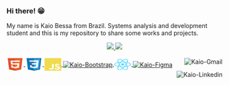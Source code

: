 ### Hi there! 😁

My name is Kaio Bessa from Brazil. Systems analysis and development student and this is my repository to share some works and projects.

<div align="center">
  <a href="https://github.com/Kaiobessa">
  <img height="180em" src="https://github-readme-stats.vercel.app/api?username=Kaiobessa&show_icons=true&theme=tokyonight&include_all_commits=true&count_private=true"/>
  <img height="180em" src="https://github-readme-stats.vercel.app/api/top-langs/?username=Kaiobessa&layout=compact&langs_count=7&theme=tokyonight"/>
</div>
  
  <div style="display: inline_block"><br>
  <img align="center" alt="Kaio-HTML" height="30" width="40" src="https://raw.githubusercontent.com/devicons/devicon/master/icons/html5/html5-original.svg">
  <img align="center" alt="Kaio-CSS" height="30" width="40" src="https://raw.githubusercontent.com/devicons/devicon/master/icons/css3/css3-original.svg">
  <img align="center" alt="Kaio-Js" height="30" width="40" src="https://raw.githubusercontent.com/devicons/devicon/master/icons/javascript/javascript-plain.svg">
  <img align="center" alt="Kaio-Bootstrap" height="30" width="40" src="https://cdn.jsdelivr.net/gh/devicons/devicon/icons/bootstrap/bootstrap-original.svg">
  <img align="center" alt="Kaio-React" height="30" width="40" src="https://raw.githubusercontent.com/devicons/devicon/master/icons/react/react-original.svg">
  <img align="center" alt="Kaio-Figma" height="30" width="40" src="https://cdn.jsdelivr.net/gh/devicons/devicon/icons/figma/figma-original.svg">
  <img align="right" alt=" Kaio-Gmail" src="https://img.shields.io/badge/-Gmail-%23333?style=for-the-badge&logo=gmail&logoColor=white" target="_blank"><a href = "mailto:kaiobess@gmail.com">
  <img align="right" alt=" Kaio-Linkedin" src="https://img.shields.io/badge/-LinkedIn-%230077B5?style=for-the-badge&logo=linkedin&logoColor=white" target="_blank"><a href="https://www.linkedin.com/in/kaiobess">
</div>

  ##
  
